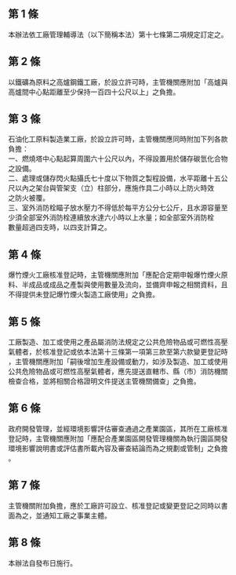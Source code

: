 第 1 條
-------
本辦法依工廠管理輔導法（以下簡稱本法）第十七條第二項規定訂定之。

第 2 條
-------
以鐵礦為原料之高爐鋼鐵工廠，於設立許可時，主管機關應附加「高爐與  
高爐間中心點距離至少保持一百四十公尺以上」之負擔。

第 3 條
-------
石油化工原料製造業工廠，於設立許可時，主管機關應同時附加下列各款  
負擔：  
一、燃燒塔中心點起算周圍六十公尺以內，不得設置用於儲存碳氫化合物  
    之設備。  
二、處理或儲存閃火點攝氏七十度以下物質之製程設備，水平距離十五公  
    尺以內之架台與管架支（立）柱部分，應施作具二小時以上防火時效  
    之防火被覆。  
三、室外消防栓瞄子放水壓力不得低於每平方公分七公斤，且水源容量至  
    少須全部室外消防栓連續放水達六小時以上水量；如全部室外消防栓  
    數量超過四支時，以四支計算之。

第 4 條
-------
爆竹煙火工廠核准登記時，主管機關應附加「應配合定期申報爆竹煙火原  
料、半成品或成品之產製與使用數量及流向，並備齊申報之相關資料，且  
不得提供未登記爆竹煙火製造工廠使用」之負擔。

第 5 條
-------
工廠製造、加工或使用之產品屬消防法規定之公共危險物品或可燃性高壓  
氣體者，於核准登記或依本法第十三條第一項第三款至第六款變更登記時  
，主管機關應附加「嗣後增加生產設備或動力，如涉及製造、加工或使用  
公共危險物品或可燃性高壓氣體者，應先提送直轄市、縣（市）消防機關  
檢查合格，並將相關合格證明文件提送主管機關備查」之負擔。

第 6 條
-------
政府開發管理，並經環境影響評估審查通過之產業園區，其所在工廠核准  
登記時，主管機關應附加「應配合產業園區開發管理機關為執行園區開發  
環境影響說明書或評估書所載內容及審查結論而為之規劃或管制」之負擔  
。

第 7 條
-------
主管機關附加負擔，應於工廠許可設立、核准登記或變更登記之同時以書  
面為之，並通知工廠之事業主體。

第 8 條
-------
本辦法自發布日施行。

